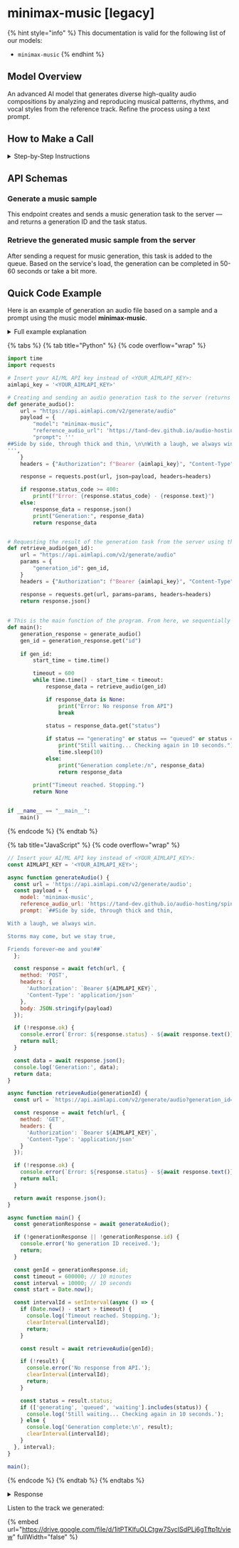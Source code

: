 # minimax-music \[legacy]

{% hint style="info" %}
This documentation is valid for the following list of our models:

* `minimax-music`
{% endhint %}

## Model Overview

An advanced AI model that generates diverse high-quality audio compositions by analyzing and reproducing musical patterns, rhythms, and vocal styles from the reference track. Refine the process using a text prompt.

## How to Make a Call

<details>

<summary>Step-by-Step Instructions</summary>

### :digit\_one:  Setup You Can’t Skip

:black\_small\_square:  [**Create an Account**](https://aimlapi.com/app/sign-up): Visit the AI/ML API website and create an account (if you don’t have one yet).\
:black\_small\_square:  [**Generate an API Key**](https://aimlapi.com/app/keys): After logging in, navigate to your account dashboard and generate your API key. Ensure that key is enabled on UI.

### :digit\_two:  Copy the code example

At the bottom of this page, you'll find [a code example](minimax-music-\[legacy].md#quick-code-example) that shows how to structure the request. Choose the code snippet in your preferred programming language and copy it into your development environment.

{% hint style="success" %}
Generating a music piece using this model involves sequentially calling two endpoints:&#x20;

* The first one is for creating and sending a music generation task to the server (returns a generation ID).
* The second one is for requesting the generated piece from the server using the generation ID received from the first endpoint.&#x20;

The code example combines both endpoint calls.
{% endhint %}

### :digit\_three:  Modify the code example

:black\_small\_square:  Replace `<YOUR_AIMLAPI_KEY>` with your actual AI/ML API key from your account.\
:black\_small\_square:  Provide your lyrics via the `prompt` parameter. The model will use it to generate a song.&#x20;

{% hint style="warning" %}
Keep in mind that the maximum length of generated audio is 1 minute. If you provide a `prompt` that’s too long (which the model tries to use as song lyrics), it might exceed the time limit and result in a `"Downstream service error."`
{% endhint %}

:black\_small\_square:  Via `reference_audio_url` parameter, provide a URL to a reference track from which the model will extract the genre, style, tempo, vocal and instrument timbres, and the overall mood of the piece.

### :digit\_four:  <sup><sub><mark style="background-color:yellow;">(Optional)<mark style="background-color:yellow;"><sub></sup> Adjust other optional parameters if needed

Only  `prompt` is a required parameter for this model (and we’ve already filled it in for you in the example), but you can include optional parameters if needed to adjust the model’s behavior. Below, you can find the corresponding [API schema](minimax-music-\[legacy].md#api-schemas) ("Generate a music sample"), which lists all available parameters along with notes on how to use them.

### :digit\_five:  Run your modified code

Run your modified code in your development environment. Response time depends on various factors, but for simple prompts it rarely exceeds 1 minute.

{% hint style="success" %}
If you need a more detailed walkthrough for setting up your development environment and making a request step by step — feel free to use our [Quickstart guide](../../../quickstart/setting-up.md).
{% endhint %}

</details>

## API Schemas

### Generate a music sample

This endpoint creates and sends a music generation task to the server — and returns a generation ID and the task status.

### Retrieve the generated music sample from the server <a href="#retrieve-the-generated-video-from-the-server" id="retrieve-the-generated-video-from-the-server"></a>

After sending a request for music generation, this task is added to the queue. Based on the service's load, the generation can be completed in 50-60 seconds or take a bit more.



## Quick Code Example

Here is an example of generation an audio file based on a sample and a prompt using the music model **minimax-music**.

<details>

<summary>Full example explanation</summary>

As an example, we will generate a song using the popular **minimax-music** model from the Chinese company MiniMax. As you can verify in its API Schemas above, this model accepts an audio sample as input—extracting information about its vocals and instruments for use in the generation process—along with a text prompt where we can provide lyrics for our song.

We used a publicly available sample from royalty-free sample database and generated some lyrics in [Chat GPT](../../text-models-llm/OpenAI/gpt-4o.md):

_Side by side, through thick and thin,_\
&#xNAN;_&#x57;ith a laugh, we always win._\
&#xNAN;_&#x53;torms may come, but we stay true,_\
&#xNAN;_&#x46;riends forever—me and you!_

To turn this into a model-friendly prompt (as a single string), we added hash symbols and line breaks.

<mark style="background-color:blue;">'''</mark>\ <mark style="background-color:blue;">##Side by side, through thick and thin, \n\nWith a laugh, we always win. \n\n Storms may come, but we stay true, \n\nFriends forever—me and you!##</mark>\ <mark style="background-color:blue;">'''</mark>

A notable feature of our audio and video models is that uploading the prompt or sample, generating the content, and retrieving the final file from the server are handled through separate API calls. _(AIML API tokens are only consumed during the first step—i.e., the actual content generation.)_

We’ve written a complete code example that sequentially calls both endpoints — you can view and copy it below. <mark style="background-color:green;">Don’t forget to replace</mark> <mark style="background-color:green;"></mark><mark style="background-color:green;">`<YOUR_AIMLAPI_KEY>`</mark> <mark style="background-color:green;"></mark><mark style="background-color:green;">with your actual AIML API Key from your</mark> [<mark style="background-color:green;">account</mark>](https://aimlapi.com/app/keys)<mark style="background-color:green;">!</mark>

The structure of the code is simple: there are two separate functions for calling each endpoint, and a main function that orchestrates everything.&#x20;

Execution starts automatically from `main()`. It first runs the function that creates and sends a music generation task to the server — this is where you pass your **prompt** describing the desired musical fragment. This function returns a **generation ID** and the initial **task status**:

{% code overflow="wrap" %}
```javascript
Generation: {'id': '906aec79-b0af-40c4-adae-15e6c4410e29:minimax-music', 'status': 'queued'}
```
{% endcode %}

This indicates that the file upload and our generation has been queued on the server (which took 7 seconds in our case).

Next, `main()` launches the second function — the one that checks the task status and, once ready, retrieves the download URL from the server. This second function is called in a loop every 10 seconds.

During execution, you’ll see messages in the output:

* If the file is not yet ready:

```json5
Still waiting... Checking again in 10 seconds.
```

* Once the file is ready, a completion message appears with the download info. In our case, after five reruns of the second code block (waiting a total of about 50-60 seconds), we saw the following output:

{% code overflow="wrap" %}
```javascript
Generation: {'id': '906aec79-b0af-40c4-adae-15e6c4410e29:minimax-music', 'status': 'completed', 'audio_file': {'url': 'https://cdn.aimlapi.com/squirrel/files/koala/Oa2XHFE1hEsUn1qbcAL2s_output.mp3', 'content_type': 'audio/mpeg', 'file_name': 'output.mp3', 'file_size': 1014804}}
```
{% endcode %}

As you can see, the `'status'` is now `'completed'`, and further in the output line, we have a URL where the generated audio file can be downloaded.

***

Listen to the track we generated below the code and response blocks.

</details>

{% tabs %}
{% tab title="Python" %}
{% code overflow="wrap" %}
```python
import time
import requests

# Insert your AI/ML API key instead of <YOUR_AIMLAPI_KEY>:
aimlapi_key = '<YOUR_AIMLAPI_KEY>'

# Creating and sending an audio generation task to the server (returns a generation ID)
def generate_audio():
    url = "https://api.aimlapi.com/v2/generate/audio"
    payload = {
        "model": "minimax-music",
        "reference_audio_url": 'https://tand-dev.github.io/audio-hosting/spinning-head-271171.mp3',
        "prompt": '''
##Side by side, through thick and thin, \n\nWith a laugh, we always win. \n\n Storms may come, but we stay true, \n\nFriends forever—me and you!##
''', 
    }
    headers = {"Authorization": f"Bearer {aimlapi_key}", "Content-Type": "application/json"}

    response = requests.post(url, json=payload, headers=headers)

    if response.status_code >= 400:
        print(f"Error: {response.status_code} - {response.text}")
    else:
        response_data = response.json()
        print("Generation:", response_data)
        return response_data


# Requesting the result of the generation task from the server using the generation_id:
def retrieve_audio(gen_id):
    url = "https://api.aimlapi.com/v2/generate/audio"
    params = {
        "generation_id": gen_id,
    }
    headers = {"Authorization": f"Bearer {aimlapi_key}", "Content-Type": "application/json"}

    response = requests.get(url, params=params, headers=headers)
    return response.json()
    
    
# This is the main function of the program. From here, we sequentially call the audio generation and then repeatedly request the result from the server every 10 seconds:
def main():
    generation_response = generate_audio()
    gen_id = generation_response.get("id")
        
    if gen_id:
        start_time = time.time()

        timeout = 600
        while time.time() - start_time < timeout:
            response_data = retrieve_audio(gen_id)

            if response_data is None:
                print("Error: No response from API")
                break
        
            status = response_data.get("status")

            if status == "generating" or status == "queued" or status == "waiting":
                print("Still waiting... Checking again in 10 seconds.")
                time.sleep(10)
            else:
                print("Generation complete:/n", response_data)
                return response_data
   
        print("Timeout reached. Stopping.")
        return None    


if __name__ == "__main__":
    main()
```
{% endcode %}
{% endtab %}

{% tab title="JavaScript" %}
{% code overflow="wrap" %}
```javascript
// Insert your AI/ML API key instead of <YOUR_AIMLAPI_KEY>:
const AIMLAPI_KEY = '<YOUR_AIMLAPI_KEY>';

async function generateAudio() {
  const url = 'https://api.aimlapi.com/v2/generate/audio';
  const payload = {
    model: 'minimax-music',
    reference_audio_url: 'https://tand-dev.github.io/audio-hosting/spinning-head-271171.mp3',
    prompt: `##Side by side, through thick and thin,

With a laugh, we always win.

Storms may come, but we stay true,

Friends forever—me and you!##`
  };

  const response = await fetch(url, {
    method: 'POST',
    headers: {
      'Authorization': `Bearer ${AIMLAPI_KEY}`,
      'Content-Type': 'application/json'
    },
    body: JSON.stringify(payload)
  });

  if (!response.ok) {
    console.error(`Error: ${response.status} - ${await response.text()}`);
    return null;
  }

  const data = await response.json();
  console.log('Generation:', data);
  return data;
}

async function retrieveAudio(generationId) {
  const url = `https://api.aimlapi.com/v2/generate/audio?generation_id=${generationId}`;

  const response = await fetch(url, {
    method: 'GET',
    headers: {
      'Authorization': `Bearer ${AIMLAPI_KEY}`,
      'Content-Type': 'application/json'
    }
  });

  if (!response.ok) {
    console.error(`Error: ${response.status} - ${await response.text()}`);
    return null;
  }

  return await response.json();
}

async function main() {
  const generationResponse = await generateAudio();

  if (!generationResponse || !generationResponse.id) {
    console.error('No generation ID received.');
    return;
  }

  const genId = generationResponse.id;
  const timeout = 600000; // 10 minutes
  const interval = 10000; // 10 seconds
  const start = Date.now();

  const intervalId = setInterval(async () => {
    if (Date.now() - start > timeout) {
      console.log('Timeout reached. Stopping.');
      clearInterval(intervalId);
      return;
    }

    const result = await retrieveAudio(genId);

    if (!result) {
      console.error('No response from API.');
      clearInterval(intervalId);
      return;
    }

    const status = result.status;
    if (['generating', 'queued', 'waiting'].includes(status)) {
      console.log('Still waiting... Checking again in 10 seconds.');
    } else {
      console.log('Generation complete:\n', result);
      clearInterval(intervalId);
    }
  }, interval);
}

main();
```
{% endcode %}
{% endtab %}
{% endtabs %}

<details>

<summary>Response</summary>

{% code overflow="wrap" %}
```json5
Generation: {'id': '906aec79-b0af-40c4-adae-15e6c4410e29:minimax-music', 'status': 'queued'}
Still waiting... Checking again in 10 seconds.
Still waiting... Checking again in 10 seconds.
Still waiting... Checking again in 10 seconds.
Still waiting... Checking again in 10 seconds.
Still waiting... Checking again in 10 seconds.
Generation: {'id': '906aec79-b0af-40c4-adae-15e6c4410e29:minimax-music', 'status': 'completed', 'audio_file': {'url': 'https://cdn.aimlapi.com/squirrel/files/koala/Oa2XHFE1hEsUn1qbcAL2s_output.mp3', 'content_type': 'audio/mpeg', 'file_name': 'output.mp3', 'file_size': 1014804}}
```
{% endcode %}

</details>

Listen to the track we generated:

{% embed url="https://drive.google.com/file/d/1itPTKlfuOLCtgw7SycISdPLj6gTftp1t/view" fullWidth="false" %}
